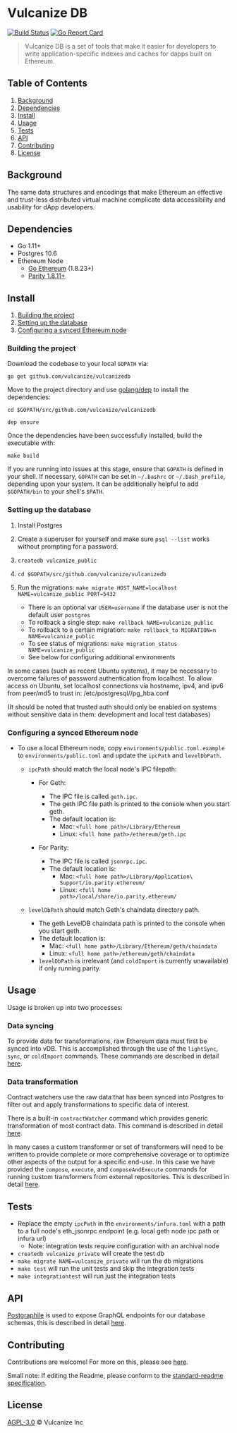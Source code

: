 # Vulcanize DB

[![Build Status](https://travis-ci.org/vulcanize/vulcanizedb.svg?branch=master)](https://travis-ci.org/vulcanize/vulcanizedb)
[![Go Report Card](https://goreportcard.com/badge/github.com/vulcanize/vulcanizedb)](https://goreportcard.com/report/github.com/vulcanize/vulcanizedb)

> Vulcanize DB is a set of tools that make it easier for developers to write application-specific indexes and caches for dapps built on Ethereum.


## Table of Contents
1. [Background](../staging/README.md#background)
1. [Dependencies](../staging/README.md#dependencies)
1. [Install](../staging/README.md#install)
1. [Usage](../staging/README.md#usage)
1. [Tests](../staging/README.md#tests)
1. [API](../staging/README.md#API)
1. [Contributing](../staging/README.md#contributing)
1. [License](../staging/README.md#license)


## Background
The same data structures and encodings that make Ethereum an effective and trust-less distributed virtual machine
complicate data accessibility and usability for dApp developers.


## Dependencies
 - Go 1.11+
 - Postgres 10.6
 - Ethereum Node
   - [Go Ethereum](https://ethereum.github.io/go-ethereum/downloads/) (1.8.23+)
   - [Parity 1.8.11+](https://github.com/paritytech/parity/releases)


## Install
1. [Building the project](../staging/README.md#building-the-project)
1. [Setting up the database](../staging/README.md#setting-up-the-database)
1. [Configuring a synced Ethereum node](../staging/README.md#configuring-a-synced-ethereum-node)

### Building the project
Download the codebase to your local `GOPATH` via:

`go get github.com/vulcanize/vulcanizedb`

Move to the project directory and use [golang/dep](https://github.com/golang/dep) to install the dependencies:

`cd $GOPATH/src/github.com/vulcanize/vulcanizedb`

`dep ensure`

Once the dependencies have been successfully installed, build the executable with:

`make build`

If you are running into issues at this stage, ensure that `GOPATH` is defined in your shell.
If necessary, `GOPATH` can be set in `~/.bashrc` or `~/.bash_profile`, depending upon your system.
It can be additionally helpful to add `$GOPATH/bin` to your shell's `$PATH`.

### Setting up the database
1. Install Postgres
1. Create a superuser for yourself and make sure `psql --list` works without prompting for a password.
1. `createdb vulcanize_public`
1. `cd $GOPATH/src/github.com/vulcanize/vulcanizedb`
1.  Run the migrations: `make migrate HOST_NAME=localhost NAME=vulcanize_public PORT=5432`
    - There is an optional var `USER=username` if the database user is not the default user `postgres`
    - To rollback a single step: `make rollback NAME=vulcanize_public`
    - To rollback to a certain migration: `make rollback_to MIGRATION=n NAME=vulcanize_public`
    - To see status of migrations: `make migration_status NAME=vulcanize_public`

    * See below for configuring additional environments
    
In some cases (such as recent Ubuntu systems), it may be necessary to overcome failures of password authentication from localhost. To allow access on Ubuntu, set localhost connections via hostname, ipv4, and ipv6 from peer/md5 to trust in: /etc/postgresql/<version>/pg_hba.conf

(It should be noted that trusted auth should only be enabled on systems without sensitive data in them: development and local test databases)

### Configuring a synced Ethereum node
- To use a local Ethereum node, copy `environments/public.toml.example` to
  `environments/public.toml` and update the `ipcPath` and `levelDbPath`.
  - `ipcPath` should match the local node's IPC filepath:
      - For Geth:
        - The IPC file is called `geth.ipc`.
        - The geth IPC file path is printed to the console when you start geth.
        - The default location is:
          - Mac: `<full home path>/Library/Ethereum`
          - Linux: `<full home path>/ethereum/geth.ipc`

      - For Parity:
        - The IPC file is called `jsonrpc.ipc`.
        - The default location is:
          - Mac: `<full home path>/Library/Application\ Support/io.parity.ethereum/`
          - Linux: `<full home path>/local/share/io.parity.ethereum/`

  - `levelDbPath` should match Geth's chaindata directory path.
      - The geth LevelDB chaindata path is printed to the console when you start geth.
      - The default location is:
          - Mac: `<full home path>/Library/Ethereum/geth/chaindata`
          - Linux: `<full home path>/ethereum/geth/chaindata`
      - `levelDbPath` is irrelevant (and `coldImport` is currently unavailable) if only running parity.


## Usage
Usage is broken up into two processes:

### Data syncing
To provide data for transformations, raw Ethereum data must first be synced into vDB.
This is accomplished through the use of the `lightSync`, `sync`, or `coldImport` commands.
These commands are described in detail [here](../staging/documentation/sync.md).

### Data transformation
Contract watchers use the raw data that has been synced into Postgres to filter out and apply transformations to specific data of interest.

There is a built-in `contractWatcher` command which provides generic transformation of most contract data. This command is described in detail [here](../staging/documentation/contractWatcher.md).

In many cases a custom transformer or set of transformers will need to be written to provide complete or more comprehensive coverage or to optimize other aspects of the output for a specific end-use.
In this case we have provided the `compose`, `execute`, and `composeAndExecute` commands for running custom transformers from external repositories. This is described in detail [here](../staging/documentation/composeAndExecute.md).


## Tests
- Replace the empty `ipcPath` in the `environments/infura.toml` with a path to a full node's eth_jsonrpc endpoint (e.g. local geth node ipc path or infura url)
    - Note: integration tests require configuration with an archival node
- `createdb vulcanize_private` will create the test db
- `make migrate NAME=vulcanize_private` will run the db migrations
- `make test` will run the unit tests and skip the integration tests
- `make integrationtest` will run just the integration tests

## API
[Postgraphile](https://www.graphile.org/postgraphile/) is used to expose GraphQL endpoints for our database schemas, this is described in detail [here](../staging/postgraphile/README.md).


## Contributing
Contributions are welcome! For more on this, please see [here](../staging/documentation/contributing.md).

Small note: If editing the Readme, please conform to the [standard-readme specification](https://github.com/RichardLitt/standard-readme).


## License
[AGPL-3.0](../staging/LICENSE) © Vulcanize Inc